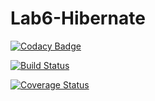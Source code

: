 # Lab6-Hibernate

[![Codacy Badge](https://api.codacy.com/project/badge/Grade/9aa81e50dafa484b87c3352ff6de257a)](https://www.codacy.com/app/mariukhin/Lab6-DataBase-Books?utm_source=github.com&amp;utm_medium=referral&amp;utm_content=mariukhin/Lab6-DataBase-Books&amp;utm_campaign=Badge_Grade)

[![Build Status](https://travis-ci.org/Max-Tkachenko/Hibernate.svg?branch=master)](https://travis-ci.org/mariukhin/Lab6-DataBase-Books)

 [![Coverage Status](https://coveralls.io/repos/github/Max-Tkachenko/Hibernate/badge.svg)](https://coveralls.io/github/Max-Tkachenko/Hibernate)

